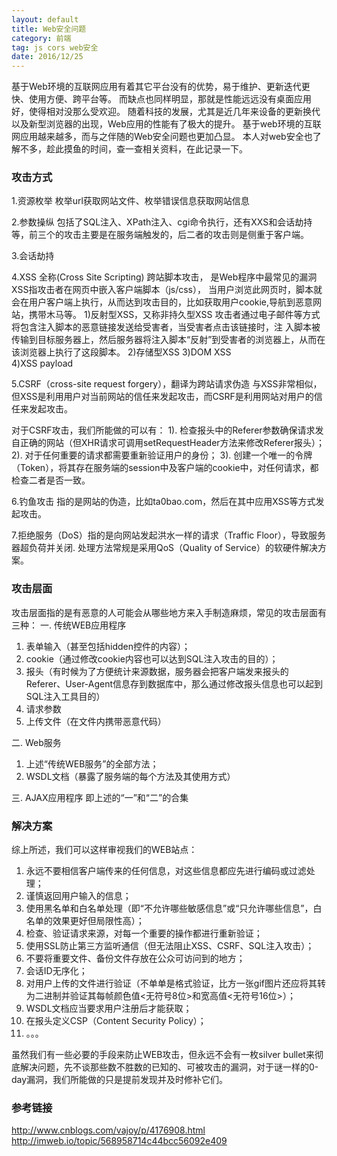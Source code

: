 ```yaml
---
layout: default
title: Web安全问题
category: 前端
tag: js cors web安全
date: 2016/12/25
---
```


基于Web环境的互联网应用有着其它平台没有的优势，易于维护、更新迭代更快、使用方便、跨平台等。
而缺点也同样明显，那就是性能远远没有桌面应用好，使得相对没那么受欢迎。
随着科技的发展，尤其是近几年来设备的更新换代以及新型浏览器的出现，Web应用的性能有了极大的提升。
基于web环境的互联网应用越来越多，而与之伴随的Web安全问题也更加凸显。
本人对web安全也了解不多，趁此摸鱼的时间，查一查相关资料，在此记录一下。


### 攻击方式

1.资源枚举
枚举url获取网站文件、枚举错误信息获取网站信息

2.参数操纵
包括了SQL注入、XPath注入、cgi命令执行，还有XXS和会话劫持等，前三个的攻击主要是在服务端触发的，后二者的攻击则是侧重于客户端。

3.会话劫持

4.XSS 全称(Cross Site Scripting) 跨站脚本攻击， 是Web程序中最常见的漏洞
XSS指攻击者在网页中嵌入客户端脚本（js/css），
当用户浏览此网页时，脚本就会在用户客户端上执行，从而达到攻击目的，比如获取用户cookie,导航到恶意网站，携带木马等。
1)反射型XSS，又称非持久型XSS
	攻击者通过电子邮件等方式将包含注入脚本的恶意链接发送给受害者，当受害者点击该链接时，注 入脚本被传输到目标服务器上，然后服务器将注入脚本“反射”到受害者的浏览器上，从而在该浏览器上执行了这段脚本。
2)存储型XSS
3)DOM XSS	
4)XSS payload



5.CSRF（cross-site request forgery），翻译为跨站请求伪造
与XSS非常相似，但XSS是利用用户对当前网站的信任来发起攻击，而CSRF是利用网站对用户的信任来发起攻击。

对于CSRF攻击，我们所能做的可以有：
1). 检查报头中的Referer参数确保请求发自正确的网站（但XHR请求可调用setRequestHeader方法来修改Referer报头）；
2). 对于任何重要的请求都需要重新验证用户的身份；
3). 创建一个唯一的令牌（Token），将其存在服务端的session中及客户端的cookie中，对任何请求，都检查二者是否一致。



6.钓鱼攻击 指的是网站的伪造，比如ta0bao.com，然后在其中应用XSS等方式发起攻击。

7.拒绝服务（DoS）指的是向网站发起洪水一样的请求（Traffic Floor），导致服务器超负荷并关闭.
处理方法常规是采用QoS（Quality of Service）的软硬件解决方案。

### 攻击层面

攻击层面指的是有恶意的人可能会从哪些地方来入手制造麻烦，常见的攻击层面有三种：
一. 传统WEB应用程序
1. 表单输入（甚至包括hidden控件的内容）；
2. cookie（通过修改cookie内容也可以达到SQL注入攻击的目的）；
3. 报头（有时候为了方便统计来源数据，服务器会把客户端发来报头的Referer、User-Agent信息存到数据库中，那么通过修改报头信息也可以起到SQL注入工具目的）
4. 请求参数
5. 上传文件（在文件内携带恶意代码）

二. Web服务
1. 上述“传统WEB服务”的全部方法；
2. WSDL文档（暴露了服务端的每个方法及其使用方式）

三. AJAX应用程序
即上述的“一”和“二”的合集

### 解决方案
综上所述，我们可以这样审视我们的WEB站点：

1. 永远不要相信客户端传来的任何信息，对这些信息都应先进行编码或过滤处理；
2. 谨慎返回用户输入的信息；
3. 使用黑名单和白名单处理（即“不允许哪些敏感信息”或“只允许哪些信息”，白名单的效果更好但局限性高）；
4. 检查、验证请求来源，对每一个重要的操作都进行重新验证；
5. 使用SSL防止第三方监听通信（但无法阻止XSS、CSRF、SQL注入攻击）；
6. 不要将重要文件、备份文件存放在公众可访问到的地方；
7. 会话ID无序化；
8. 对用户上传的文件进行验证（不单单是格式验证，比方一张gif图片还应将其转为二进制并验证其每帧颜色值<无符号8位>和宽高值<无符号16位>）；
9. WSDL文档应当要求用户注册后才能获取；
10. 在报头定义CSP（Content Security Policy）；
11. 。。。

虽然我们有一些必要的手段来防止WEB攻击，但永远不会有一枚silver bullet来彻底解决问题，先不谈那些数不胜数的已知的、可被攻击的漏洞，对于谜一样的0-day漏洞，我们所能做的只是提前发现并及时修补它们。


### 参考链接

http://www.cnblogs.com/vajoy/p/4176908.html
http://imweb.io/topic/568958714c44bcc56092e409
